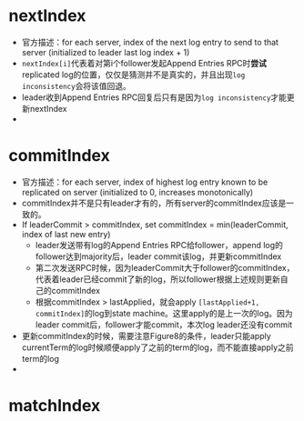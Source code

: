 # nextIndex
- 官方描述：for each server, index of the next log entry  to send to that server (initialized to leader last log index + 1)
- `nextIndex[i]`代表着对第i个follower发起Append Entries RPC时**尝试**replicated log的位置，仅仅是猜测并不是真实的，并且出现`log inconsistency`会将该值回退。
- leader收到Append Entries RPC回复后只有是因为`log inconsistency`才能更新nextIndex
- 
# commitIndex
- 官方描述：for each server, index of highest log entry known to be replicated on server  (initialized to 0, increases monotonically)
- commitIndex并不是只有leader才有的，所有server的commitIndex应该是一致的。
-  If leaderCommit > commitIndex, set commitIndex = min(leaderCommit, index of last new entry)
	- leader发送带有log的Append Entries RPC给follower，append log的follower达到majority后，leader commit该log，并更新commitIndex
	- 第二次发送RPC时候，因为leaderCommit大于follower的commitIndex，代表着leader已经commit了新的log，所以follower根据上述规则更新自己的commitIndex
	- 根据commitIndex > lastApplied，就会apply `[lastApplied+1, commitIndex]`的log到state machine。这里apply的是上一次的log。因为leader commit后，follower才能commit，本次log leader还没有commit
- 更新commitIndex的时候，需要注意Figure8的条件，leader只能apply currentTerm的log时候顺便apply了之前的term的log，而不能直接apply之前term的log
- 
# matchIndex
